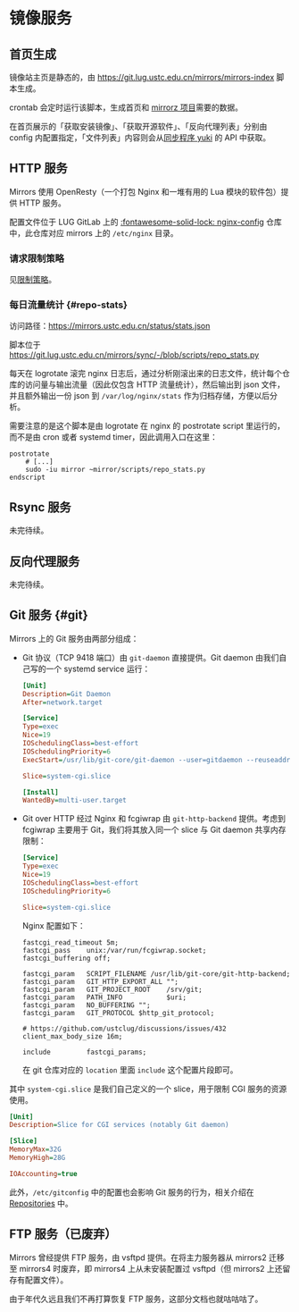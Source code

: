 # 镜像服务

## 首页生成

镜像站主页是静态的，由 <https://git.lug.ustc.edu.cn/mirrors/mirrors-index> 脚本生成。

crontab 会定时运行该脚本，生成首页和 [mirrorz 项目](https://mirrorz.org/)需要的数据。

在首页展示的「获取安装镜像」、「获取开源软件」、「反向代理列表」分别由 config 内配置指定，「文件列表」内容则会从[同步程序 yuki](https://github.com/ustclug/yuki) 的 API 中获取。

## HTTP 服务

Mirrors 使用 OpenResty（一个打包 Nginx 和一堆有用的 Lua 模块的软件包）提供 HTTP 服务。

配置文件位于 LUG GitLab 上的 [:fontawesome-solid-lock: nginx-config](https://git.lug.ustc.edu.cn/mirrors/nginx-config) 仓库中，此仓库对应 mirrors 上的 `/etc/nginx` 目录。

### 请求限制策略

见[限制策略](limiter.md)。

### 每日流量统计 {#repo-stats}

访问路径：<https://mirrors.ustc.edu.cn/status/stats.json>

脚本位于 <https://git.lug.ustc.edu.cn/mirrors/sync/-/blob/scripts/repo_stats.py>

每天在 logrotate 滚完 nginx 日志后，通过分析刚滚出来的日志文件，统计每个仓库的访问量与输出流量（因此仅包含 HTTP 流量统计），然后输出到 json 文件，并且额外输出一份 json 到 `/var/log/nginx/stats` 作为归档存储，方便以后分析。

需要注意的是这个脚本是由 logrotate 在 nginx 的 postrotate script 里运行的，而不是由 cron 或者 systemd timer，因此调用入口在这里：

```shell title="/etc/logrotate.d/nginx"
postrotate
    # [...]
    sudo -iu mirror ~mirror/scripts/repo_stats.py
endscript
```

## Rsync 服务

未完待续。

## 反向代理服务

未完待续。

## Git 服务 {#git}

Mirrors 上的 Git 服务由两部分组成：

- Git 协议（TCP 9418 端口）由 `git-daemon` 直接提供。Git daemon 由我们自己写的一个 systemd service 运行：

    ```ini title="/etc/systemd/system/git-daemon.service"
    [Unit]
    Description=Git Daemon
    After=network.target

    [Service]
    Type=exec
    Nice=19
    IOSchedulingClass=best-effort
    IOSchedulingPriority=6
    ExecStart=/usr/lib/git-core/git-daemon --user=gitdaemon --reuseaddr --verbose --export-all --forbid-override=receive-pack --timeout=180 --max-connections=32 --base-path=/srv/git

    Slice=system-cgi.slice

    [Install]
    WantedBy=multi-user.target
    ```

- Git over HTTP 经过 Nginx 和 fcgiwrap 由 `git-http-backend` 提供。考虑到 fcgiwrap 主要用于 Git，我们将其放入同一个 slice 与 Git daemon 共享内存限制：

    ```ini title="systemctl edit fcgiwrap.service"
    [Service]
    Type=exec
    Nice=19
    IOSchedulingClass=best-effort
    IOSchedulingPriority=6

    Slice=system-cgi.slice
    ```

    Nginx 配置如下：

    ```nginx title="snippets/git-http"
    fastcgi_read_timeout 5m;
    fastcgi_pass    unix:/var/run/fcgiwrap.socket;
    fastcgi_buffering off;

    fastcgi_param   SCRIPT_FILENAME /usr/lib/git-core/git-http-backend;
    fastcgi_param   GIT_HTTP_EXPORT_ALL "";
    fastcgi_param   GIT_PROJECT_ROOT    /srv/git;
    fastcgi_param   PATH_INFO           $uri;
    fastcgi_param   NO_BUFFERING "";
    fastcgi_param   GIT_PROTOCOL $http_git_protocol;

    # https://github.com/ustclug/discussions/issues/432
    client_max_body_size 16m;

    include         fastcgi_params;
    ```

    在 git 仓库对应的 `location` 里面 `include` 这个配置片段即可。

其中 `system-cgi.slice` 是我们自己定义的一个 slice，用于限制 CGI 服务的资源使用。

```ini title="/etc/systemd/system/system-cgi.slice"
[Unit]
Description=Slice for CGI services (notably Git daemon)

[Slice]
MemoryMax=32G
MemoryHigh=28G

IOAccounting=true
```

此外，`/etc/gitconfig` 中的配置也会影响 Git 服务的行为，相关介绍在 [Repositories](./repos.md#git) 中。

## FTP 服务（已废弃）

Mirrors 曾经提供 FTP 服务，由 vsftpd 提供。在将主力服务器从 mirrors2 迁移至 mirrors4 时废弃，即 mirrors4 上从未安装配置过 vsftpd（但 mirrors2 上还留存有配置文件）。

由于年代久远且我们不再打算恢复 FTP 服务，这部分文档也就咕咕咕了。
